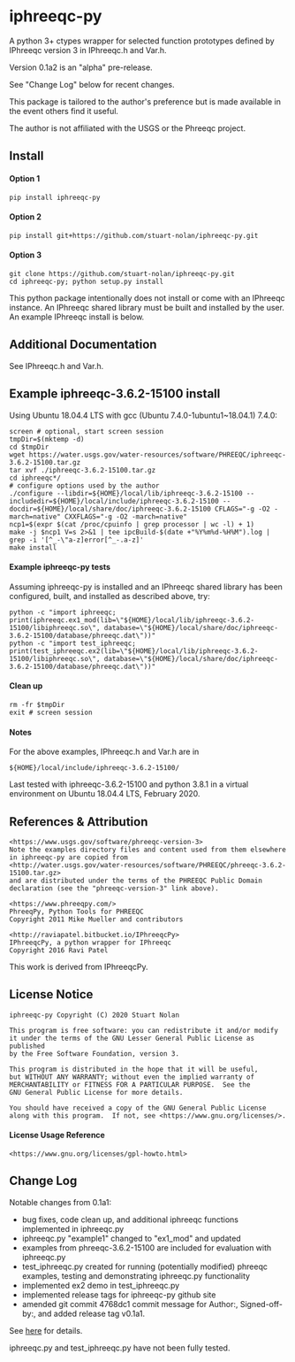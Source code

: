 # iphreeqc-py
A python 3+ ctypes wrapper for selected function prototypes defined by
IPhreeqc version 3 in IPhreeqc.h and Var.h.

Version 0.1a2 is an "alpha" pre-release.

See "Change Log" below for recent changes.

This package is tailored to the author's preference but is made available in
the event others find it useful.  

The author is not affiliated with the USGS or the Phreeqc project.  

## Install
#### Option 1

    pip install iphreeqc-py

#### Option 2

    pip install git+https://github.com/stuart-nolan/iphreeqc-py.git
    
#### Option 3

    git clone https://github.com/stuart-nolan/iphreeqc-py.git
    cd iphreeqc-py; python setup.py install

This python package intentionally does not install or come with an IPhreeqc
instance.  An IPhreeqc shared library must be built and installed by the user.
An example IPhreeqc install is below.

## Additional Documentation
See IPhreeqc.h and Var.h.

## Example iphreeqc-3.6.2-15100 install
Using Ubuntu 18.04.4 LTS with gcc (Ubuntu 7.4.0-1ubuntu1~18.04.1) 7.4.0:

    screen # optional, start screen session
    tmpDir=$(mktemp -d)
    cd $tmpDir
    wget https://water.usgs.gov/water-resources/software/PHREEQC/iphreeqc-3.6.2-15100.tar.gz
    tar xvf ./iphreeqc-3.6.2-15100.tar.gz
    cd iphreeqc*/
    # configure options used by the author
    ./configure --libdir=${HOME}/local/lib/iphreeqc-3.6.2-15100 --includedir=${HOME}/local/include/iphreeqc-3.6.2-15100 --docdir=${HOME}/local/share/doc/iphreeqc-3.6.2-15100 CFLAGS="-g -O2 -march=native" CXXFLAGS="-g -O2 -march=native"
    ncp1=$(expr $(cat /proc/cpuinfo | grep processor | wc -l) + 1)
    make -j $ncp1 V=s 2>&1 | tee ipcBuild-$(date +"%Y%m%d-%H%M").log | grep -i '[^_-\"a-z]error[^_-.a-z]'
    make install

#### Example iphreeqc-py tests
Assuming iphreeqc-py is installed and an IPhreeqc shared library has been
configured, built, and installed as described above, try:

    python -c "import iphreeqc; print(iphreeqc.ex1_mod(lib=\"${HOME}/local/lib/iphreeqc-3.6.2-15100/libiphreeqc.so\", database=\"${HOME}/local/share/doc/iphreeqc-3.6.2-15100/database/phreeqc.dat\"))"
    python -c "import test_iphreeqc; print(test_iphreeqc.ex2(lib=\"${HOME}/local/lib/iphreeqc-3.6.2-15100/libiphreeqc.so\", database=\"${HOME}/local/share/doc/iphreeqc-3.6.2-15100/database/phreeqc.dat\"))"

#### Clean up

    rm -fr $tmpDir
    exit # screen session

#### Notes
For the above examples, IPhreeqc.h and Var.h are in

    ${HOME}/local/include/iphreeqc-3.6.2-15100/

Last tested with iphreeqc-3.6.2-15100 and python 3.8.1 in a virtual environment 
on Ubuntu 18.04.4 LTS, February 2020.

## References & Attribution
    <https://www.usgs.gov/software/phreeqc-version-3>
    Note the examples directory files and content used from them elsewhere
    in iphreeqc-py are copied from
    <http://water.usgs.gov/water-resources/software/PHREEQC/phreeqc-3.6.2-15100.tar.gz>
    and are distributed under the terms of the PHREEQC Public Domain
    declaration (see the "phreeqc-version-3" link above).

    <https://www.phreeqpy.com/>
    PhreeqPy, Python Tools for PHREEQC
    Copyright 2011 Mike Mueller and contributors

    <http://raviapatel.bitbucket.io/IPhreeqcPy>
    IPhreeqcPy, a python wrapper for IPhreeqc
    Copyright 2016 Ravi Patel

This work is derived from IPhreeqcPy.

## License Notice
    iphreeqc-py Copyright (C) 2020 Stuart Nolan

    This program is free software: you can redistribute it and/or modify
    it under the terms of the GNU Lesser General Public License as published 
    by the Free Software Foundation, version 3.

    This program is distributed in the hope that it will be useful,
    but WITHOUT ANY WARRANTY; without even the implied warranty of
    MERCHANTABILITY or FITNESS FOR A PARTICULAR PURPOSE.  See the
    GNU General Public License for more details.

    You should have received a copy of the GNU General Public License
    along with this program.  If not, see <https://www.gnu.org/licenses/>.

#### License Usage Reference
    <https://www.gnu.org/licenses/gpl-howto.html>

## Change Log
Notable changes from 0.1a1:
  - bug fixes, code clean up, and additional iphreeqc functions implemented 
    in iphreeqc.py
  - iphreeqc.py "example1" changed to "ex1_mod" and updated 
  - examples from phreeqc-3.6.2-15100 are included for evaluation with
    iphreeqc.py
  - test_iphreeqc.py created for running (potentially modified) phreeqc
    examples, testing and demonstrating iphreeqc.py functionality
  - implemented ex2 demo in test_iphreeqc.py
  - implemented release tags for iphreeqc-py github site
  - amended git commit 4768dc1 commit message for Author:, Signed-off-by:,
    and added release tag v0.1a1.

See [here](https://github.com/stuart-nolan/iphreeqc-py/commits/master) for
details.

iphreeqc.py and test_iphreeqc.py have not been fully tested.
